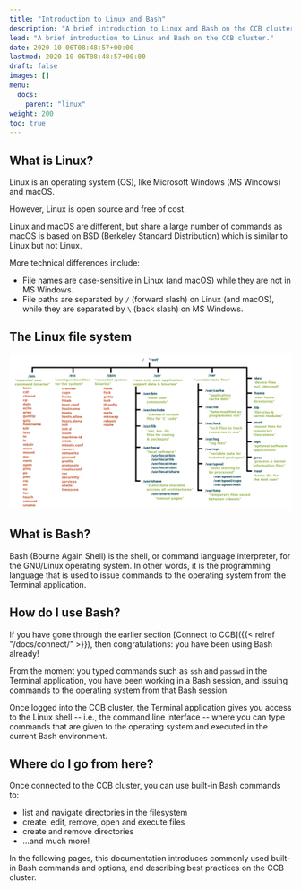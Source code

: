 ```yaml
---
title: "Introduction to Linux and Bash"
description: "A brief introduction to Linux and Bash on the CCB cluster."
lead: "A brief introduction to Linux and Bash on the CCB cluster."
date: 2020-10-06T08:48:57+00:00
lastmod: 2020-10-06T08:48:57+00:00
draft: false
images: []
menu:
  docs:
    parent: "linux"
weight: 200
toc: true
---
```


## What is Linux?

Linux is an operating system (OS), like Microsoft Windows
(MS Windows) and macOS.

However, Linux is open source and free of cost.

Linux and macOS are different, but share a large number of commands
as macOS is based on BSD (Berkeley Standard Distribution) which is
similar to Linux but not Linux.

More technical differences include:

- File names are case-sensitive in Linux (and macOS) while they are
  not in MS Windows.
- File paths are separated by `/` (forward slash) on Linux (and macOS),
  while they are separated by `\` (back slash) on MS Windows.


## The Linux file system

![The Linux filesystem.](linux-filesystem.png)
<!-- Source: https://linuxfoundation.org/blog/classic-sysadmin-the-linux-filesystem-explained/ (Google Search) -->

## What is Bash?

Bash (Bourne Again Shell) is the shell, or command language interpreter,
for the GNU/Linux operating system.
In other words, it is the programming language that is used to issue commands to the
operating system from the Terminal application.

## How do I use Bash?

If you have gone through the earlier section
[Connect to CCB]({{< relref "/docs/connect/" >}}),
then congratulations: you have been using Bash already!

From the moment you typed commands such as `ssh` and `passwd` in the Terminal
application, you have been working in a Bash session, and issuing commands
to the operating system from that Bash session.

Once logged into the CCB cluster, the Terminal application
gives you access to the Linux shell
-- i.e., the command line interface --
where you can type commands that are given to the operating system
and executed in the current Bash environment.

## Where do I go from here?

Once connected to the CCB cluster, you can use built-in Bash commands to:

- list and navigate directories in the filesystem
- create, edit, remove, open and execute files
- create and remove directories
- ...and much more!

In the following pages, this documentation introduces commonly used built-in
Bash commands and options, and describing best practices on the CCB cluster.

<!-- Link definitions -->

[gnu-what-is-bash]: https://www.gnu.org/software/bash/manual/html_node/What-is-Bash_003f.html
